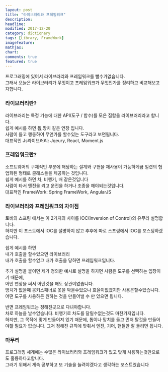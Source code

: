 ```yaml
---
layout: post
title: "라이브러리와 프레임워크"
description:
headline:
modified: 2017-12-20
category: dictionary
tags: [Library, FrameWork]
imagefeature:
mathjax:
chart:
comments: true
featured: true
---
```


프로그래밍에 있어서 라이브러리와 프레임워크를 뺄수가없습니다.<br>
그래서 오늘은 라이브러리가 무엇이고 프레임워크가 무엇인가를 정리하고 비교해보고자합니다.
<br>

<h3>라이브러리란?</h3>
라이브러리는 특정 기능에 대한 API(도구 / 함수)를 모은 집합을 라이브러리라고 합니다.<br>
쉽게 예시를 하면 톱,망치 같은 연장 입니다.<br>
사람이 들고 행동하여 무언가를 할수있는 도구라고 보면됩니다.<br>
대표적인 Js라이브러리: Jqeury, React, Moment.js<br>

<h3>프레임워크란?</h3>
소프트웨어의 구체적인 부분에 해당하는 설계와 구현을 재사용이 가능하게끔 일련의 협업화된 형태로 클래스들을 제공하는 것입니다.<br>
쉽게 예시를 하면 차, 비행기, 배 같은것입니다<br>
사람이 타서 엔진을 켜고 운전을 하거나 조종을 해야되는것입니다.<br>
대표적인 FrameWork: Spring FrameWork, AngularJS<br>

<h3>라이브러리와 프레임워크의 차이점</h3>
토비의 스프링 에서는 이 2가지의 차이를 IOC(Inversion of Control)의 유무라 설명합니다.<br>
하지만 이 포스트에서 IOC를 설명하지 않고 추후에 따로 스프링에서 IOC를 포스팅하겠습니다.<br>

쉽게 예시를 하면<br>
내가 호출을 할수있으면 라이브러리<br>
내가 호출을 할수없고 내가 호출을 당하면 프레임워크입니다.<br>

추가 설명을 붙이면 제가 정의한 예시로 설명을 하자면 사람은 도구를 선택하는 입장이기 때문에,<br>
어떤 연장을 써서 어떤것을 해도 상관이없습니다.<br>
망치가 없을때 몽키스패너로 못을 박을수있으나 효율이없겠지만 사용은할수있습니다.<br>
어떤 도구를 사용하든 원하는 것을 만들어낼 수 만 있으면 됩니다.<br>

반면 프레임워크는 정해진곳으로 다녀야합니다.<br>
차로 하늘을 날수없습니다. 비행기로 차도를 달릴수없는것도 마찬가지입니다.<br>
하지만, 그 목적에 맞게 만들어져 있기 때문에, 톱이나 망치를 들고 먼저 탈것을 만들어야할 필요가 없습니다.
그저 정해진 규칙에 맞춰서 엔진, 기어, 핸들만 잘 돌리면 됩니다.

<h3>마무리</h3>

프로그래밍 세계에는 수많은 라이브러리와 프레임워크가 있고 맞게 사용하는것만으로도 훌륭하다고합니다.<br>
그러기 위해서 계속 공부하고 또 기술을 늘려야겠다고 생각하는 포스트였습니다<br>
